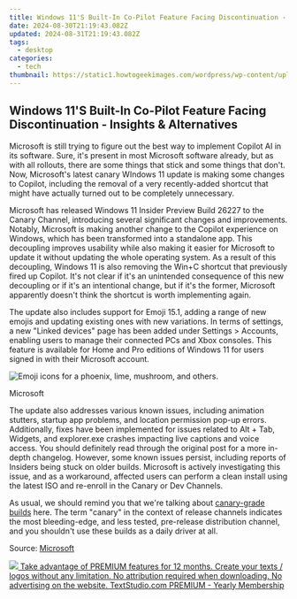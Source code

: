 ```yaml
---
title: Windows 11'S Built-In Co-Pilot Feature Facing Discontinuation - Insights & Alternatives
date: 2024-08-30T21:19:43.082Z
updated: 2024-08-31T21:19:43.082Z
tags:
  - desktop
categories:
  - tech
thumbnail: https://static1.howtogeekimages.com/wordpress/wp-content/uploads/2024/01/windows-11-logo.jpg
---
```


## Windows 11'S Built-In Co-Pilot Feature Facing Discontinuation - Insights & Alternatives

Microsoft is still trying to figure out the best way to implement Copilot AI in its software. Sure, it's present in most Microsoft software already, but as with all rollouts, there are some things that stick and some things that don't. Now, Microsoft's latest canary WIndows 11 update is making some changes to Copilot, including the removal of a very recently-added shortcut that might have actually turned out to be completely unnecessary.

 Microsoft has released Windows 11 Insider Preview Build 26227 to the Canary Channel, introducing several significant changes and improvements. Notably, Microsoft is making another change to the Copilot experience on Windows, which has been transformed into a standalone app. This decoupling improves usability while also making it easier for Microsoft to update it without updating the whole operating system. As a result of this decoupling, Windows 11 is also removing the Win+C shortcut that previously fired up Copilot. It's not clear if it's an unintended consequence of this new decoupling or if it's an intentional change, but if it's the former, Microsoft apparently doesn't think the shortcut is worth implementing again.

 The update also includes support for Emoji 15.1, adding a range of new emojis and updating existing ones with new variations. In terms of settings, a new "Linked devices" page has been added under Settings > Accounts, enabling users to manage their connected PCs and Xbox consoles. This feature is available for Home and Pro editions of Windows 11 for users signed in with their Microsoft account.

![Emoji icons for a phoenix, lime, mushroom, and others.](https://static1.howtogeekimages.com/wordpress/wp-content/uploads/2024/05/emoji.png) 

Microsoft

 The update also addresses various known issues, including animation stutters, startup app problems, and location permission pop-up errors. Additionally, fixes have been implemented for issues related to Alt + Tab, Widgets, and explorer.exe crashes impacting live captions and voice access. You should definitely read through the original post for a more in-depth changelog. However, some known issues persist, including reports of Insiders being stuck on older builds. Microsoft is actively investigating this issue, and as a workaround, affected users can perform a clean install using the latest ISO and re-enroll in the Canary or Dev Channels.

 As usual, we should remind you that we're talking about [canary-grade builds](https://facebook-video-footage.techidaily.com/updated-2024-approved-choosing-streaming-giants-vimeo-youtube-or-dailymotion/) here. The term "canary" in the context of release channels indicates the most bleeding-edge, and less tested, pre-release distribution channel, and you shouldn't use these builds as a daily driver at all.

 Source: [Microsoft](https://blogs.windows.com/windows-insider/2024/05/30/announcing-windows-11-insider-preview-build-26227-canary-channel/)

<ins class="adsbygoogle"
     style="display:block"
     data-ad-format="autorelaxed"
     data-ad-client="ca-pub-7571918770474297"
     data-ad-slot="1223367746"></ins>



<ins class="adsbygoogle"
     style="display:block"
     data-ad-client="ca-pub-7571918770474297"
     data-ad-slot="8358498916"
     data-ad-format="auto"
     data-full-width-responsive="true"></ins>



<!-- affiliate ads begin -->
<a href="https://secure.textstudio.com/order/checkout.php?PRODS=35633309&QTY=1&AFFILIATE=108875&CART=1"> <img src="https://secure.avangate.com/images/merchant/d6eb8222c9718486bdabce8b897380f7/products/3_premium-icon.png" border="0"> Take advantage of PREMIUM features for 12 months. 
Create your texts / logos without any limitation. 
No attribution required when downloading. 
No advertising on the website. 
 TextStudio.com  PREMIUM - Yearly Membership</a>
<!-- affiliate ads end -->